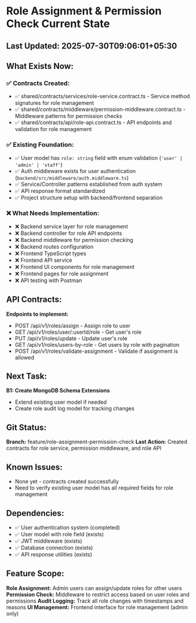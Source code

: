 # Role Assignment & Permission Check Current State

## Last Updated: 2025-07-30T09:06:01+05:30

## What Exists Now:
<!-- AI updates this after each task -->

### ✅ Contracts Created:
- ✅ shared/contracts/services/role-service.contract.ts - Service method signatures for role management
- ✅ shared/contracts/middleware/permission-middleware.contract.ts - Middleware patterns for permission checks
- ✅ shared/contracts/api/role-api.contract.ts - API endpoints and validation for role management

### ✅ Existing Foundation:
- ✅ User model has `role: string` field with enum validation (`'user' | 'admin' | 'staff'`)
- ✅ Auth middleware exists for user authentication (`backend/src/middleware/auth.middleware.ts`)
- ✅ Service/Controller patterns established from auth system
- ✅ API response format standardized
- ✅ Project structure setup with backend/frontend separation

### ❌ What Needs Implementation:
- ❌ Backend service layer for role management
- ❌ Backend controller for role API endpoints
- ❌ Backend middleware for permission checking
- ❌ Backend routes configuration
- ❌ Frontend TypeScript types
- ❌ Frontend API service
- ❌ Frontend UI components for role management
- ❌ Frontend pages for role assignment
- ❌ API testing with Postman

## API Contracts:
<!-- Copy from API-CONTRACT.md once created -->
**Endpoints to implement:**
- POST /api/v1/roles/assign - Assign role to user
- GET /api/v1/roles/user/:userId/role - Get user's role
- PUT /api/v1/roles/update - Update user's role
- GET /api/v1/roles/users-by-role - Get users by role with pagination
- POST /api/v1/roles/validate-assignment - Validate if assignment is allowed

## Next Task: 
<!-- Current task from TASK-LIST.md -->
**B1: Create MongoDB Schema Extensions**
- Extend existing user model if needed
- Create role audit log model for tracking changes

## Git Status:
<!-- Last commit hash and message -->
**Branch:** feature/role-assignment-permission-check
**Last Action:** Created contracts for role service, permission middleware, and role API

## Known Issues:
<!-- Any problems discovered -->
- None yet - contracts created successfully
- Need to verify existing user model has all required fields for role management

## Dependencies:
- ✅ User authentication system (completed)
- ✅ User model with role field (exists)
- ✅ JWT middleware (exists)
- ✅ Database connection (exists)
- ✅ API response utilities (exists)

## Feature Scope:
**Role Assignment:** Admin users can assign/update roles for other users
**Permission Check:** Middleware to restrict access based on user roles and permissions
**Audit Logging:** Track all role changes with timestamps and reasons
**UI Management:** Frontend interface for role management (admin only)

